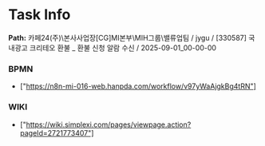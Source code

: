 # Task Info

**Path:** 카페24(주)\본사사업장\[CG]MI본부\MIH그룹\밸류업팀 / jygu / [330587] 국내광고 크리테오 환불 _ 환불 신청 알람 수신 / 2025-09-01_00-00-00

### BPMN
- ["https://n8n-mi-016-web.hanpda.com/workflow/v97yWaAjgkBg4tRN"]

### WIKI
- ["https://wiki.simplexi.com/pages/viewpage.action?pageId=2721773407"]

